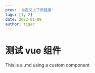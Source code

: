 ```yaml
---
prev: '自定义上下页链接'
tags: [1, 2]
date: 2022-01-09
author: tiger
---
```


# 测试 vue 组件

<script setup>
import CustomComponent from '../components/CustomComponent.vue'
</script>

This is a .md using a custom component

<CustomComponent />
